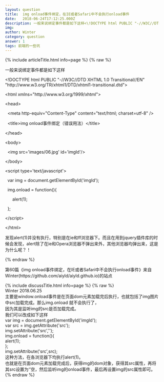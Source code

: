 ```yaml
---
layout: question
title:  img onload事件绑定，在IE或者Safari中不会执行onload事件
date:   2018-06-24T17:12:25.000Z
description: 一般来说绑定事件都是如下这样<\!DOCTYPE html PUBLIC "-//W3C//DTD XHTML 1.0 Transitional//EN" "ht...
img: 
author: Winter
category: question
answer: 1
tags: 前端的一些坑
---
```

<div class="article-root">
  <div class="article">
    {% include articleTitle.html info=page %}
    {% raw %}
    <div class="article-content"><p>一般来说绑定事件都是如下这样</p>

<p>&lt;!DOCTYPE html PUBLIC &quot;-//W3C//DTD XHTML 1.0 Transitional//EN&quot; &quot;http://www.w3.org/TR/xhtml1/DTD/xhtml1-transitional.dtd&quot;&gt;</p>

<p>&lt;html xmlns=&quot;http://www.w3.org/1999/xhtml&quot;&gt;</p>

<p>&lt;head&gt;</p>

<p>&nbsp; &lt;meta http-equiv=&quot;Content-Type&quot; content=&quot;text/html; charset=utf-8&quot; /&gt;</p>

<p>&nbsp; &lt;title&gt;img onload事件绑定（错误用法）&lt;/title&gt;</p>

<p>&lt;/head&gt;</p>

<p>&lt;body&gt;</p>

<p>&nbsp; &lt;img src=&#39;images/06.jpg&#39; id=&#39;imgId&#39;/&gt;</p>

<p>&lt;/body&gt;</p>

<p>&lt;script type=&#39;text/javascript&#39;&gt;</p>

<p>&nbsp; var img = document.getElementById(&#39;imgId&#39;);</p>

<p>&nbsp; img.onload = function(){</p>

<p>&nbsp; &nbsp; &nbsp; alert(1);</p>

<p>&nbsp; };</p>

<p>&lt;/script&gt;</p>

<p>&lt;/html&gt;</p>

<p>发现alert(1)并没有执行，特别是在ie和ff浏览器下。而且在用到jquery插件库的时候会发现，alert除了在ie和Opera浏览器不弹出来外，其他浏览器均弹出来，这是为什么呢？！</p>
</div>
    {% endraw %}
  </div>
  <p class="winter_mark">第60篇《img onload事件绑定，在IE或者Safari中不会执行onload事件》来自Winter(https://github.com/aiyld/aiyld.github.io)的站点</p>
  <div class="discuss-wrapper">
    {% include discussTitle.html info=page %}
    {% raw %}
    <div class="discuss-item">
        <div class="discuss-parent">
          <div class="discuss-meta">
            <span class="discuss-user">Winter</span>
            <span class="discuss-time">2018.06.25</span>
          </div>
          <div class="discuss-comment">主要是window.onload事件是在页面dom元素加载完后执行，也就包括了img图片中src加载完成。那么img.onload 就不会执行了，
<br/>
因为其是监听img的src是否加载完成。
<br/>
我们可以改成如下这样<br/>
        var img = document.getElementById('imgId');   <br/>
        var src = img.getAttribute('src');  <br/>
        img.setAttribute('src','');  <br/>
        img.onload = function(){  <br/>
            alert(1);  <br/>
        };  <br/>
        img.setAttribute('src',src); <br/>
这种方法，在各浏览器下均执行alert(1)。<br/>
也就是在页面dom元素加载完成后，获得img的dom对象，获得其src属性，再将其src设置为‘’空，然后监听img的onload事件，最后再设置img的src属性即可。</div>
        </div></div>
    {% endraw %}
  </div>
<div>
